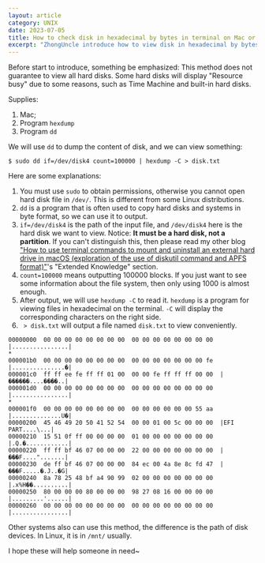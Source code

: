 ```yaml
---
layout: article
category: UNIX
date: 2023-07-05
title: How to check disk in hexadecimal by bytes in terminal on Mac or Linux
excerpt: "ZhongUncle introduce how to view disk in hexadecimal by bytes on Mac or Linux, use dd and hexdump to implement winhex functions in Terminal or Console CLI."
---
```

Before start to introduce, something be emphasized: This method does not guarantee to view all hard disks. Some hard disks will display "Resource busy" due to some reasons, such as Time Machine and built-in hard disks.

Supplies:
1. Mac;
2. Program `hexdump` 
3. Program `dd`

We will use `dd` to dump the content of disk, and we can view something:

```
$ sudo dd if=/dev/disk4 count=100000 | hexdump -C > disk.txt
```

Here are some explanations:
1. You must use `sudo` to obtain permissions, otherwise you cannot open hard disk file in `/dev/`. This is different from some Linux distributions.
2. `dd` is a program that is often used to copy hard disks and systems in byte format, so we can use it to output.
3. `if=/dev/disk4` is the path of the input file, and `/dev/disk4` here is the hard disk we want to view. Notice: **It must be a hard disk, not a partition**. If you can't distinguish this, then please read my other blog ["How to use terminal commands to mount and uninstall an external hard drive in macOS (exploration of the use of diskutil command and APFS format)"](/blogs/53937ce484ce9fcae747fc78a53b7953.html)'s "Extended Knowledge" section.
4. `count=100000` means outputting 100000 blocks. If you just want to see some information about the file system, then only using 1000 is almost enough.
5. After output, we will use `hexdump -C` to read it. `hexdump` is a program for viewing files in hexadecimal on the terminal. `-C` will display the corresponding characters on the right side.
6. ` > disk.txt` will output a file named `disk.txt` to view conveniently.

```
00000000  00 00 00 00 00 00 00 00  00 00 00 00 00 00 00 00  |................|
*
000001b0  00 00 00 00 00 00 00 00  00 00 00 00 00 00 00 fe  |...............�|
000001c0  ff ff ee fe ff ff 01 00  00 00 fe ff ff ff 00 00  |������....����..|
000001d0  00 00 00 00 00 00 00 00  00 00 00 00 00 00 00 00  |................|
*
000001f0  00 00 00 00 00 00 00 00  00 00 00 00 00 00 55 aa  |..............U�|
00000200  45 46 49 20 50 41 52 54  00 00 01 00 5c 00 00 00  |EFI PART....\...|
00000210  15 51 0f ff 00 00 00 00  01 00 00 00 00 00 00 00  |.Q.�............|
00000220  ff ff bf 46 07 00 00 00  22 00 00 00 00 00 00 00  |���F....".......|
00000230  de ff bf 46 07 00 00 00  84 ec 00 4a 8e 8c fd 47  |���F.....�.J..�G|
00000240  8a 78 25 48 bf a4 90 99  02 00 00 00 00 00 00 00  |.x%H��..........|
00000250  80 00 00 00 80 00 00 00  98 27 08 16 00 00 00 00  |.........'......|
00000260  00 00 00 00 00 00 00 00  00 00 00 00 00 00 00 00  |................|
```

Other systems also can use this method, the difference is the path of disk devices. In Linux, it is in `/mnt/` usually.

I hope these will help someone in need~